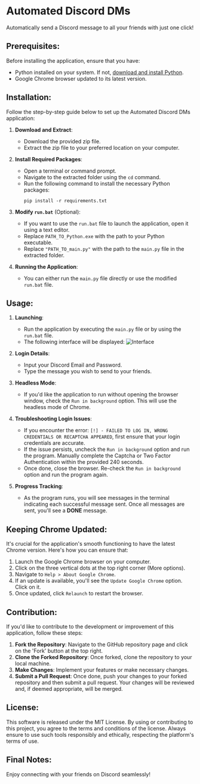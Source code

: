 # Automated Discord DMs
Automatically send a Discord message to all your friends with just one click!

## Prerequisites:
Before installing the application, ensure that you have:
- Python installed on your system. If not, [download and install Python](https://www.python.org/downloads/).
- Google Chrome browser updated to its latest version.

## Installation:
Follow the step-by-step guide below to set up the Automated Discord DMs application:

1. **Download and Extract**:
   - Download the provided zip file.
   - Extract the zip file to your preferred location on your computer.

2. **Install Required Packages**:
   - Open a terminal or command prompt.
   - Navigate to the extracted folder using the `cd` command.
   - Run the following command to install the necessary Python packages:
     ```
     pip install -r requirements.txt
     ```

3. **Modify `run.bat`** (Optional):
   - If you want to use the `run.bat` file to launch the application, open it using a text editor.
   - Replace `PATH_TO_Python.exe` with the path to your Python executable.
   - Replace `"PATH_TO_main.py"` with the path to the `main.py` file in the extracted folder.

4. **Running the Application**:
   - You can either run the `main.py` file directly or use the modified `run.bat` file.

## Usage:
1. **Launching**:
   - Run the application by executing the `main.py` file or by using the `run.bat` file.
   - The following interface will be displayed:
     ![Interface](https://user-images.githubusercontent.com/101992888/223509479-01ee9375-9ad1-4145-a6e2-e76c62d4b28d.png)

2. **Login Details**:
   - Input your Discord Email and Password.
   - Type the message you wish to send to your friends.

3. **Headless Mode**:
   - If you'd like the application to run without opening the browser window, check the `Run in background` option. This will use the headless mode of Chrome.

4. **Troubleshooting Login Issues**:
   - If you encounter the error: `[!] - FAILED TO LOG IN, WRONG CREDENTIALS OR RECAPTCHA APPEARED`, first ensure that your login credentials are accurate.
   - If the issue persists, uncheck the `Run in background` option and run the program. Manually complete the Captcha or Two Factor Authentication within the provided 240 seconds.
   - Once done, close the browser. Re-check the `Run in background` option and run the program again.

5. **Progress Tracking**:
   - As the program runs, you will see messages in the terminal indicating each successful message sent. Once all messages are sent, you'll see a **DONE** message.

## Keeping Chrome Updated:
It's crucial for the application's smooth functioning to have the latest Chrome version. Here's how you can ensure that:

1. Launch the Google Chrome browser on your computer.
2. Click on the three vertical dots at the top right corner (More options).
3. Navigate to `Help > About Google Chrome`.
4. If an update is available, you'll see the `Update Google Chrome` option. Click on it.
5. Once updated, click `Relaunch` to restart the browser.

## Contribution:
If you'd like to contribute to the development or improvement of this application, follow these steps:

1. **Fork the Repository**: Navigate to the GitHub repository page and click on the 'Fork' button at the top right.
2. **Clone the Forked Repository**: Once forked, clone the repository to your local machine.
3. **Make Changes**: Implement your features or make necessary changes.
4. **Submit a Pull Request**: Once done, push your changes to your forked repository and then submit a pull request. Your changes will be reviewed and, if deemed appropriate, will be merged.

## License:
This software is released under the MIT License. By using or contributing to this project, you agree to the terms and conditions of the license. Always ensure to use such tools responsibly and ethically, respecting the platform's terms of use.

## Final Notes:
Enjoy connecting with your friends on Discord seamlessly!
